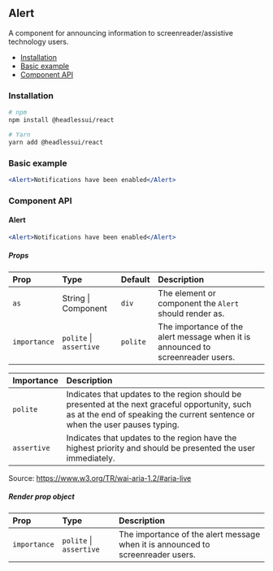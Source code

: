 ## Alert

A component for announcing information to screenreader/assistive technology users.

- [Installation](#installation)
- [Basic example](#basic-example)
- [Component API](#component-api)

### Installation

```sh
# npm
npm install @headlessui/react

# Yarn
yarn add @headlessui/react
```

### Basic example

```jsx
<Alert>Notifications have been enabled</Alert>
```

### Component API

#### Alert

```jsx
<Alert>Notifications have been enabled</Alert>
```

##### Props

| Prop         | Type                    | Default  | Description                                                                     |
| :----------- | :---------------------- | :------- | :------------------------------------------------------------------------------ |
| `as`         | String \| Component     | `div`    | The element or component the `Alert` should render as.                          |
| `importance` | `polite` \| `assertive` | `polite` | The importance of the alert message when it is announced to screenreader users. |

| Importance  | Description                                                                                                                                                                    |
| :---------- | :----------------------------------------------------------------------------------------------------------------------------------------------------------------------------- |
| `polite`    | Indicates that updates to the region should be presented at the next graceful opportunity, such as at the end of speaking the current sentence or when the user pauses typing. |
| `assertive` | Indicates that updates to the region have the highest priority and should be presented the user immediately.                                                                   |

Source: https://www.w3.org/TR/wai-aria-1.2/#aria-live

##### Render prop object

| Prop         | Type                    | Description                                                                     |
| :----------- | :---------------------- | :------------------------------------------------------------------------------ |
| `importance` | `polite` \| `assertive` | The importance of the alert message when it is announced to screenreader users. |

